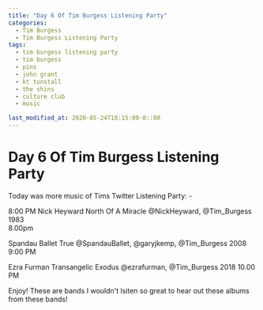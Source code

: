 ```yaml
---
title: "Day 6 Of Tim Burgess Listening Party"
categories:
  - Tim Burgess
  - Tim Burgess Listening Party
tags:
  - tim burgess listening party
  - tim burgess
  - pins
  - john grant
  - kt tunstall
  - the shins
  - culture club
  - music

last_modified_at: 2020-05-24T18:15:00-0::00
---
```


# Day 6 Of Tim Burgess Listening Party

Today was more music of Tims Twitter Listening Party: - 

8:00 PM	Nick Heyward
North Of A Miracle
@NickHeyward, @Tim_Burgess
1983	
8.00pm

Spandau Ballet
True
@SpandauBallet, @garyjkemp, @Tim_Burgess
2008	
9:00 PM	

Ezra Furman
Transangelic Exodus
@ezrafurman, @Tim_Burgess
2018
10.00 PM	

Enjoy! These are bands I wouldn't lsiten  so great to hear out these albums from these bands! 
